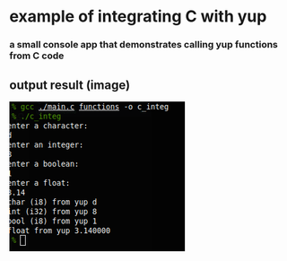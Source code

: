 # example of integrating C with yup
### a small console app that demonstrates calling yup functions from C code
## output result (image)

![alt text](https://github.com/kamkow1/yup/blob/master/samples/c_integration/output.png?raw=true "output in terminal")